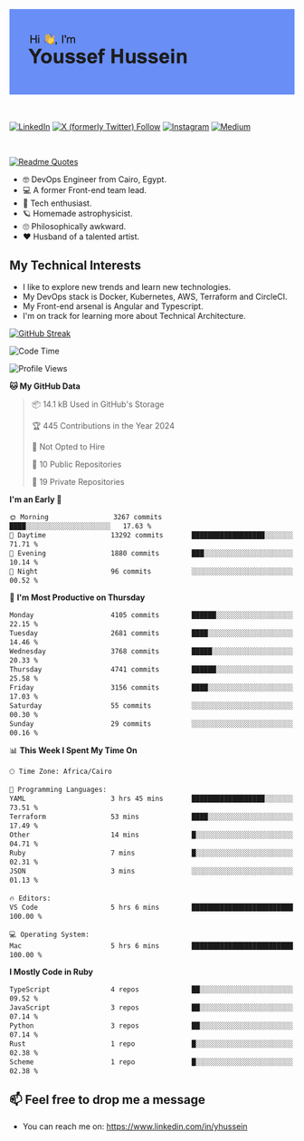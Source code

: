 [![Youssef's GitHub Banner](./assets/youssef-hussein.png)](https://github.com/yorki404)

</br>

[![LinkedIn](https://img.shields.io/badge/linkedin-%230077B5.svg?style=for-the-badge&logo=linkedin&logoColor=white)](https://www.linkedin.com/in/yhussein/)
[![X (formerly Twitter) Follow](https://img.shields.io/twitter/follow/devqik_?style=for-the-badge&logo=X&logoColor=White&labelColor=White)](https://twitter.com/devqik_)
[![Instagram](https://img.shields.io/badge/devqik-E4405F?style=for-the-badge&logo=Instagram&logoColor=white)](https://instagram.com/devqik)
[![Medium](https://img.shields.io/badge/Medium-12100E?style=for-the-badge&logo=medium&logoColor=white)](https://medium.com/@devqik)

</br>

[![Readme Quotes](https://quotes-github-readme.vercel.app/api?type=horizontal&theme=dark)](https://github.com/piyushsuthar/github-readme-quotes)

- :nerd_face: DevOps Engineer from Cairo, Egypt.
- :computer: A former Front-end team lead.
- :satellite: Tech enthusiast.
- :ringed_planet: Homemade astrophysicist.
- :roll_eyes: Philosophically awkward.
- :heart: Husband of a talented artist.

## My Technical Interests

- I like to explore new trends and learn new technologies.
- My DevOps stack is Docker, Kubernetes, AWS, Terraform and CircleCI.
- My Front-end arsenal is Angular and Typescript.
- I'm on track for learning more about Technical Architecture.

[![GitHub Streak](https://streak-stats.demolab.com/?user=devqik&theme=dark)](https://git.io/streak-stats)

<!--START_SECTION:waka-->
![Code Time](http://img.shields.io/badge/Code%20Time-813%20hrs%2046%20mins-blue)

![Profile Views](http://img.shields.io/badge/Profile%20Views-0-blue)

**🐱 My GitHub Data** 

> 📦 14.1 kB Used in GitHub's Storage 
 > 
> 🏆 445 Contributions in the Year 2024
 > 
> 🚫 Not Opted to Hire
 > 
> 📜 10 Public Repositories 
 > 
> 🔑 19 Private Repositories 
 > 
**I'm an Early 🐤** 

```text
🌞 Morning                3267 commits        ████░░░░░░░░░░░░░░░░░░░░░   17.63 % 
🌆 Daytime                13292 commits       ██████████████████░░░░░░░   71.71 % 
🌃 Evening                1880 commits        ███░░░░░░░░░░░░░░░░░░░░░░   10.14 % 
🌙 Night                  96 commits          ░░░░░░░░░░░░░░░░░░░░░░░░░   00.52 % 
```
📅 **I'm Most Productive on Thursday** 

```text
Monday                   4105 commits        ██████░░░░░░░░░░░░░░░░░░░   22.15 % 
Tuesday                  2681 commits        ████░░░░░░░░░░░░░░░░░░░░░   14.46 % 
Wednesday                3768 commits        █████░░░░░░░░░░░░░░░░░░░░   20.33 % 
Thursday                 4741 commits        ██████░░░░░░░░░░░░░░░░░░░   25.58 % 
Friday                   3156 commits        ████░░░░░░░░░░░░░░░░░░░░░   17.03 % 
Saturday                 55 commits          ░░░░░░░░░░░░░░░░░░░░░░░░░   00.30 % 
Sunday                   29 commits          ░░░░░░░░░░░░░░░░░░░░░░░░░   00.16 % 
```


📊 **This Week I Spent My Time On** 

```text
🕑︎ Time Zone: Africa/Cairo

💬 Programming Languages: 
YAML                     3 hrs 45 mins       ██████████████████░░░░░░░   73.51 % 
Terraform                53 mins             ████░░░░░░░░░░░░░░░░░░░░░   17.49 % 
Other                    14 mins             █░░░░░░░░░░░░░░░░░░░░░░░░   04.71 % 
Ruby                     7 mins              █░░░░░░░░░░░░░░░░░░░░░░░░   02.31 % 
JSON                     3 mins              ░░░░░░░░░░░░░░░░░░░░░░░░░   01.13 % 

🔥 Editors: 
VS Code                  5 hrs 6 mins        █████████████████████████   100.00 % 

💻 Operating System: 
Mac                      5 hrs 6 mins        █████████████████████████   100.00 % 
```

**I Mostly Code in Ruby** 

```text
TypeScript               4 repos             ██░░░░░░░░░░░░░░░░░░░░░░░   09.52 % 
JavaScript               3 repos             ██░░░░░░░░░░░░░░░░░░░░░░░   07.14 % 
Python                   3 repos             ██░░░░░░░░░░░░░░░░░░░░░░░   07.14 % 
Rust                     1 repo              █░░░░░░░░░░░░░░░░░░░░░░░░   02.38 % 
Scheme                   1 repo              █░░░░░░░░░░░░░░░░░░░░░░░░   02.38 % 
```




<!--END_SECTION:waka-->

## 📫 Feel free to drop me a message
- You can reach me on: https://www.linkedin.com/in/yhussein
